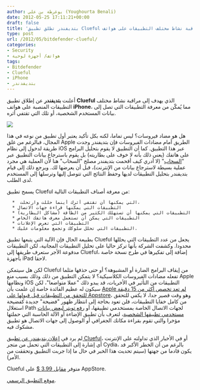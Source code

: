 ```yaml
---
author: يوغرطة بن علي (Youghourta Benali)
date: 2012-05-25 17:11:21+00:00
draft: false
title: 'بتديفندر تطلق تطبيق Clueful لمراقبة نشاط مختلف التطبيقات على هواتف iPhone  '
type: post
url: /2012/05/bitdefender-clueful/
categories:
- Security
- هواتف/ أجهزة لوحية
tags:
- Bitdefender
- Clueful
- iPhone
- بتديفدندر
---
```


أعلنت **بتديفندر** عن إطلاق تطبيق **Clueful** الذي يهدف إلى مراقبة نشاط مختلف التطبيقات المنصبة على هواتف **iPhone**، مما يُمكّن من معرفة التطبيقات التي تصل إلى بيانات المستخدم الشخصية، أو تلك التي تقتفي أثره.




[![](http://www.it-scoop.com/wp-content/uploads/2012/05/bitdefender-clueful.png)
](http://www.it-scoop.com/wp-content/uploads/2012/05/bitdefender-clueful.png)




هل هو مضاد فيروسات؟ ليس تماما، لكنه بكل تأكيد يعتبر أول تطبيق من نوعه في هذا المجال، فبالرغم من غلق Apple الطريق أمام مضادات الفيروسات فإن بتديفندر وجدت طريقة لدخول إلى نظام iOS عبر هذا التطبيق. كما أن التطبيق لا يقوم بتحليل البرامج على هاتفك (يعني ذلك بأنه لا خوف على بطاريته) بل يقوم باسترجاع بيانات التطبيق عبر "[السحاب](http://cluefulapp.com/faq.html)" (لا أدري كيف أقحمت بتديفندر مصلح "السحاب" هنا لأن العملية هي مجرد عملية بسيطة لاسترجاع بيانات من الإنترنت)، قبل أن يعرضها لك. ويرجع ذلك إلى قيام بتديفندر بتحليل التطبيقات لديها وحفظ النتائج التي تتوصل إليها وترسلها إلى المستخدم لدى الطلب.




يسمح تطبيق Clueful من معرفة أصناف التطبيقات التالية:






	  *  التي يمكنها أن تقتفي أثرك أينما حللت وارتحلت،
	  * التطبيقات التي يمكنها قراءة جهات الاتصال
	  * التطبيقات التي يمكنها أن تستهلك الكثير من الطاقة (مشاكل البطارية)
	  * التطبيقات التي يمكن أن تستعمل معرف هاتفك الخاص
	  * التطبيقات التي تعرض الإعلانات
	  * التطبيقات التي تحلل سلوكك وتجمع معلومات عليك.



بطبيعة الحال فإن الآلية التي يتبعها تطبيق Clueful يجعل من عدد التطبيقات التي يحللها محدودا. وكشفت الشركة بأنها تركز حاليا على تحليل التطبيقات المجانية، لكن التطبيقات مدفوعة الأجر ستعرف طريقها إلى Clueful، إضافة إلى تفكيرها في طرح نسخة خاصة بأجهزة iPad لاحقا.




لكن هل سيتمكن Clueful من إيقاف البرامج الضارة أو المشبوهة؟ أو حتى حذفها مثلما تفعله مضادات الفيروسات الكلاسيكية؟ لا يتمكن التطبيق من ذلك وذلك بسبب منع Apple ونظامها iOS التطبيقات من التأثير في الأخريات، قد يبدو ذلك "عملا متواضعا"، لكن سيكون له عظيم الفائدة خاصة إن علمت بأن [Apple لم تعد تخصص أكثر من 15 دقيقة للتحقق من التطبيقات قبل قبولها على Appstore](http://www.it-scoop.com/2012/03/appstore-15-minutes/)، وهو وقت قصير جدا، لا يكفي للتحقق من كامل خفايا التطبيقات، فلن تعود بحاجة إلى انتظار ظهور "فضيحة" جديدة كفضيحة استغلال Path لجهات الاتصال الخاصة بمستخدمي تطبيقها، أو [رفع تويتر لبعض بيانات مستخدمي تطبيقها الشخصية](http://www.it-scoop.com/2012/02/twitter-stores-iphone-contact/)، لتعرف بأن تطبيق الإضاءة أو الآلة الحاسبة التي حملتها مؤخرا والتي تقوم بقراءة مكانك الجغرافي أو الوصول إلى جهات الاتصال هو تطبيق مشكوك فيه.




لم يرد في [إعلان بتديفندر عن تطبيق Clueful](http://www.bitdefenderme.com/news/%D8%AA%D8%B7%D8%A8%D9%8A%D9%82-clueful-%D9%8A%D8%B6%D9%85%D9%86-%D8%A7%D9%86-%D8%AA%D8%B7%D8%A8%D9%8A%D9%82%D8%A7%D8%AA-%D8%A7%D9%84%D8%A7%D9%8A%D9%81%D9%88%D9%86-%D9%84%D8%A7-%D8%AA%D8%AD%D8%AA%D9%81%D8%B8-%D8%A8%D8%A7%D9%84%D8%A7%D8%B3%D8%B1%D8%A7%D8%B1-2482.html)، أو في الأخبار الذي تداولته على الإنترنت أي إشارة إلى التطبيقات التي تحمل من متجر Cydia، بالرغم من أن الخطر الأكبر قد يكون قادما من جهتها (سيتم تحديث هذا الخبر في حال ما إذا جربت التطبيق وتحققت من الأمر).




Clueful متوفر [مقابل 3.99 $](http://itunes.apple.com/us/app/clueful/id512467899?mt=8) على AppStore.




[موقع التطبيق الرسمي](http://www.cluefulapp.com/).
